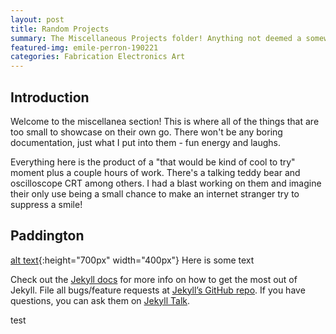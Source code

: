 ```yaml
---
layout: post
title: Random Projects
summary: The Miscellaneous Projects folder! Anything not deemed a somewhat major project or code falls in to this category.
featured-img: emile-perron-190221
categories: Fabrication Electronics Art
---
```

## Introduction
Welcome to the miscellanea section! This is where all of the things that are too small to showcase on their own go. There won't be any boring documentation, just what I put into them - fun energy and laughs.

Everything here is the product of a "that would be kind of cool to try" moment plus a couple hours of work. There's a talking teddy bear and oscilloscope CRT among others. I had a blast working on them and imagine their only use being a small chance to make an internet stranger try to suppress a smile!

## Paddington
[alt text](https://github.com/seth-so/portfolio/raw/master/assets/img/biosensor_array.png "concept biosensors array"){:height="700px" width="400px"} Here is some text

Check out the [Jekyll docs][jekyll-docs] for more info on how to get the most out of Jekyll. File all bugs/feature requests at [Jekyll’s GitHub repo][jekyll-gh]. If you have questions, you can ask them on [Jekyll Talk][jekyll-talk].

[jekyll-docs]: http://jekyllrb.com/docs/home
[jekyll-gh]:   https://github.com/jekyll/jekyll
[jekyll-talk]: https://talk.jekyllrb.com/

test
